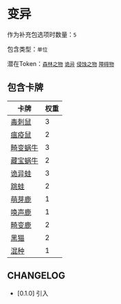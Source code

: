 # 变异

作为补充包选项时数量：`5`

包含类型：`单位`

潜在Token：[`森林之物`](森林之物.md) [`诡异`](诡异.md) [`侵蚀之物`](侵蚀之物.md) [`障碍物`](障碍物.md)

## 包含卡牌

卡牌 | 权重
--- | ---
[毒刺鼠](../卡牌/毒刺鼠.md) | 3
[瘟疫鼠](../卡牌/瘟疫鼠.md) | 2
[畸变蜗牛](../卡牌/畸变蜗牛.md) | 3
[藏宝蜗牛](../卡牌/藏宝蜗牛.md) | 2
[诡异蛙](../卡牌/诡异蛙.md) | 3
[跳蛙](../卡牌/跳蛙.md) | 2
[萌芽鹿](../卡牌/萌芽鹿.md) | 1
[唤声鹿](../卡牌/唤声鹿.md) | 1
[畸变鹿](../卡牌/畸变鹿.md) | 2
[黑猫](../卡牌/黑猫.md) | 2
[混种](../卡牌/混种.md) | 1

## CHANGELOG

- [0.1.0] 引入
